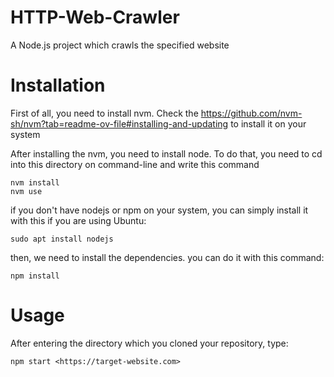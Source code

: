 # HTTP-Web-Crawler
A Node.js project which crawls the specified website

# Installation
First of all, you need to install nvm. Check the https://github.com/nvm-sh/nvm?tab=readme-ov-file#installing-and-updating to install it on your system

After installing the nvm, you need to install node. To do that, you need to cd into this directory on command-line and write this command
    
    nvm install
    nvm use

if you don't have nodejs or npm on your system, you can simply install it with this if you are using Ubuntu:

    sudo apt install nodejs

then, we need to install the dependencies. you can do it with this command:

    npm install

#  Usage

After entering the directory which you cloned your repository, type:

    npm start <https://target-website.com>
